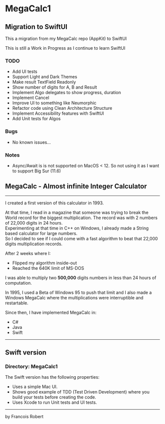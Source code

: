 # MegaCalc1

## Migration to SwiftUI
This a migration from my MegaCalc repo (AppKit) to SwiftUI

This is still a Work in Progress as I continue to learn SwiftUI

### TODO
- Add UI tests
- Support Light and Dark Themes
- Make result TextField Readonly
- Show number of digits for A, B and Result
- Implement Algo delegates to show progress, duration
- Implement Cancel
- Improve UI to something like Neumorphic
- Refactor code using Clean Architecture Structure
- Implement Accessibility features with SwiftUI
- Add Unit tests for Algos

### Bugs
- No known issues...

### Notes
- Async/Await is is not supported on MacOS < 12. So not using it as I want to support Big Sur (11.6)


## MegaCalc - Almost infinite Integer Calculator
---
I created a first version of this calculator in 1993.  

At that time, I read in a magazine that someone was trying to break the World record for the biggest multiplication. The record was with 2 numbers of 22,000 digits in 24 hours.  
Experimenting at that time in C++ on Windows, I already made a String based calculator for large numbers.  
So I decided to see if I could come with a fast algorithm to beat that 22,000 digits multiplication records.

After 2 weeks where I:
- Flipped my algorithm inside-out
- Reached the 640K limit of MS-DOS

I was able to multiply two **500,000** digits numbers in less than 24 hours of computation.

In 1995, I used a Beta of Windows 95 to push that limit and I also made a Windows MegaCalc where the multiplications were interruptible and restartable.

Since then, I have implemented MegaCalc in:
- C#
- Java
- Swift

---
## Swift version
### Directory: MegaCalc1
The Swift version has the following properties:
- Uses a simple Mac UI.
- Shows good example of TDD (Test Driven Development) where you build your tests before creating the code.
- Uses Xcode to run Unit tests and UI tests.

---
by Francois Robert 

